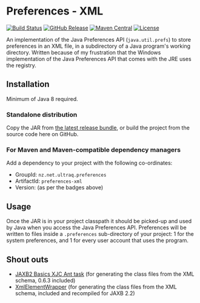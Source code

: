 
Preferences - XML
=================

[![Build Status](https://travis-ci.org/ultraq/preferences-xml.svg)](https://travis-ci.org/ultraq/preferences-xml)
[![GitHub Release](https://img.shields.io/github/release/ultraq/preferences-xml.svg?maxAge=3600)](https://github.com/ultraq/preferences-xml/releases/latest)
[![Maven Central](https://img.shields.io/maven-central/v/nz.net.ultraq.preferences/preferences-xml.svg?maxAge=3600)](http://search.maven.org/#search|ga|1|g%3A%22nz.net.ultraq.preferences%22%20AND%20a%3A%22preferences-xml%22)
[![License](https://img.shields.io/github/license/ultraq/preferences-xml.svg?maxAge=2592000)](https://github.com/ultraq/preferences-xml/blob/master/LICENSE.txt)

An implementation of the Java Preferences API (`java.util.prefs`) to store
preferences in an XML file, in a subdirectory of a Java program's working
directory.  Written because of my frustration that the Windows implementation of
the Java Preferences API that comes with the JRE uses the registry.


Installation
------------

Minimum of Java 8 required.

### Standalone distribution
Copy the JAR from [the latest release bundle](https://github.com/ultraq/preferences-xml/releases),
or build the project from the source code here on GitHub.

### For Maven and Maven-compatible dependency managers
Add a dependency to your project with the following co-ordinates:

 - GroupId: `nz.net.ultraq.preferences`
 - ArtifactId: `preferences-xml`
 - Version: (as per the badges above)


Usage
-----

Once the JAR is in your project classpath it should be picked-up and used by
Java when you access the Java Preferences API.  Preferences will be written to
files inside a `.preferences` sub-directory of your project: 1 for the system
preferences, and 1 for every user account that uses the program.


Shout outs
----------

 - [JAXB2 Basics XJC Ant task](http://confluence.highsource.org/display/J2B/JAXB2+Basics+XJC+Ant+Task) (for generating the class files from the XML schema, 0.6.3 included)
 - [XmlElementWrapper](http://www.conspicio.dk/blog/bjarne/jaxb-xmlelementwrapper-plugin) (for generating the class files from the XML schema, included and recompiled for JAXB 2.2)
